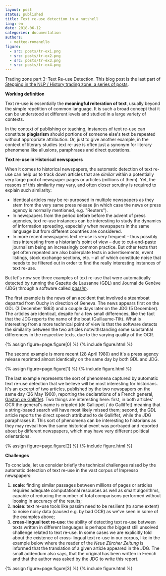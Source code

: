 ```yaml
---
layout: post
status: published
title: Text re-use detection in a nutshell
lang: en
date: 2018-06-12
categories: documentation
authors:
  - matteo-romanello
figure:
  - src: posts/tr-ex1.png
  - src: posts/tr-ex2.png
  - src: posts/tr-ex3.png
  - src: posts/tr-ex4.png
---
```


Trading zone part 3: Text Re-use Detection. This blog post is the last part of [Stepping in the NLP / History trading zone: a series of posts](/news/2018/06/11/tradingzone-umbrella.html).

<!-- more -->

**Working definition**

Text re-use is essentially the **meaningful reiteration of text**, usually beyond the simple repetition of common language. It is such a broad concept that it can be understood at different levels and studied in a large variety of contexts.

In the context of publishing or teaching, instances of text re-use can constitute **plagiarism** should portions of someone else's text be repeated without appropriate attribution. Or, just to give another example, in the context of literary studies text re-use is often just a synonym for literary phenomena like allusions, paraphrases and direct quotations.

**Text re-use in Historical newspapers**

When it comes to historical newspapers, the automatic detection of text re-use can help us to track down articles that are _similar_ within a potentially very large pool of newspaper pages or articles (millions of them). Yet, the reasons of this similarity may vary, and often closer scrutiny is required to explain such similarity:

- Identical articles may be re-purposed in multiple newspapers as they stem from the very same press release (in which case the news or press agency is normally mentioned, e.g. "Reuters").
- In newspapers from the period before before the advent of press agencies, text re-use instances can be interesting to study the dynamics of information spreading, especially when newspapers in the same language but from different countries are considered.
- In more recent newspapers text re-use is very frequent – thus possibly less interesting from a historian's point of view – due to cut-and-paste journalism being an increasingly common practice. But other texts that get often repeated are also boilerplate texts in advertisements, event listings, stock exchange sections, etc. – all of which constitute noise that needs to be filtered out in order to find the really interesting instances of text re-use.

But let's now see three examples of text re-use that were automatically detected by running the Gazette de Lausanne (GDL) and Journal de Genève (JDG) through a software called [_passim_](https://github.com/dasmiq/passim).

The first example is the news of an accident that involved a steamboat departed from Ouchy in direction of Geneva. The news appears first on the GDL (3 December 1863) and a couple days later on the JDG (5 December). The articles are identical, despite for a few small differences, like the fact that the JDG reports the name of the boat (Guillaume-Tilt). What is interesting from a more technical point of view is that the software detects the similarity between the two articles notwithstanding some substantial differences in the respective texts, due to the varying quality of the OCR.

{% assign figure=page.figure[0] %}
{% include figure.html %}

The second example is more recent (28 April 1980) and it's a press agency release reprinted almost identically on the same day by both GDL and JDG.

{% assign figure=page.figure[1] %}
{% include figure.html %}

The last example represents the sort of phenomena captured by automatic text re-use detection that we believe will be most interesting for historians. It's an excerpt of two articles, published by the two newspapers on the same day (26 May 1900), reporting the declarations of a French general, [Gaston de Galliffet](https://en.wikipedia.org/wiki/Gaston,_Marquis_de_Galliffet). Two things are interesting here: first, in both articles' OCR the general's name is crippled (de Gallippet / do Galliffet) meaning that a string-based search will have most likely missed them; second, the GDL article reports the direct speech attributed to de Galliffet, while the JDG paraphrases it. This sort of phenomena can be interesting to historians as they may reveal how the same historical event was portrayed and reported about by different newspapers, which may have very different political orientations.

{% assign figure=page.figure[2] %}
{% include figure.html %}

**Challenges**

To conclude, let us consider briefly the technical challenges raised by the automatic detection of text re-use in the vast corpus of Impresso newspapers:

1. **scale**: finding similar passages between millions of pages or articles requires adequate computational resources as well as smart algorithms, capable of reducing the number of total comparisons performed without loosing in accuracy of the results;
2. **noise**: text re-use tools like passim need to be resilient (to some extent) to noise noisy data (caused e.g. by bad OCR) as we've seen in some of the examples above;
3. **cross-lingual text re-use**: the ability of detecting text re-use between texts written in different languages is perhaps _the_ biggest still unsolved challenge related to text re-use. In some cases we are explicitly told about the existence of cross-lingual text re-use in our corpus, like in the example below where the reader of the _Neue Zürcher Zeitung_ is informed that the translation of a given article appeared in the JDG. The small addendum also says, that the original has been written in French and that the author was asked by the JDG to write this report.

{% assign figure=page.figure[3] %}
{% include figure.html %}
